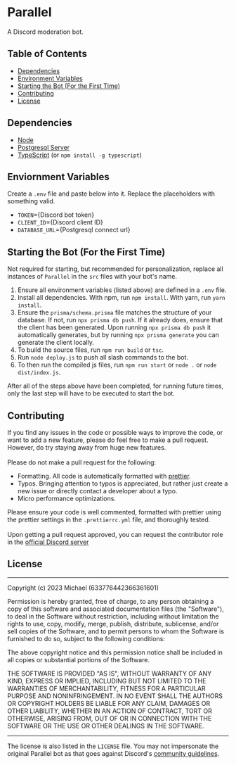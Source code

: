 # Parallel
A Discord moderation bot.

## Table of Contents
- [Dependencies](#dependencies)
- [Environment Variables](#enviornment-variables)
- [Starting the Bot (For the First Time)](#starting-the-bot-for-the-first-time)
- [Contributing](#contributing)
- [License](#license)

## Dependencies
- [Node](https://www.nodejs.org)
- [Postgresql Server](https://www.postgresql.org/download/)
- [TypeScript](https://www.npmjs.com/package/typescript) (or `npm install -g typescript`)

## Enviornment Variables
Create a `.env` file and paste below into it. Replace the placeholders with something valid.
- `TOKEN`={Discord bot token}
- `CLIENT_ID`={Discord client ID}
- `DATABASE_URL`={Postgresql connect url}

## Starting the Bot (For the First Time)
Not required for starting, but recommended for personalization, replace all instances of `Parallel` in the `src` files with your bot's name.

1. Ensure all environment variables (listed above) are defined in a `.env` file.
2. Install all dependencies. With npm, run `npm install`. With yarn, run `yarn install`.
3. Ensure the `prisma/schema.prisma` file matches the structure of your database. If not, run `npx prisma db push`.
If it already does, ensure that the client has been generated. Upon running `npx prisma db push` it automatically generates, but
by running `npx prisma generate` you can generate the client locally.
4. To build the source files, run `npm run build` or `tsc`.
5. Run `node deploy.js` to push all slash commands to the bot.
6. To then run the compiled js files, run `npm run start` or `node .` or `node dist/index.js`.

After all of the steps above have been completed, for running future times, only the last step will have to be executed to start the bot.

## Contributing
If you find any issues in the code or possible ways to improve the code, or want to add a new feature, please do feel free to make a pull request.
However, do try staying away from huge new features. <br /><br />
Please do not make a pull request for the following:
- Formatting. All code is automatically formatted with [prettier](https://www.npmjs.com/package/prettier).
- Typos. Bringing attention to typos is appreciated, but rather just create a new issue or directly contact a developer about a typo.
- Micro performance optimizations.

Please ensure your code is well commented, formatted with prettier using the prettier settings in the `.prettierrc.yml` file, and thoroughly tested.
<br /><br />
Upon getting a pull request approved, you can request the contributor role in the [official Discord server](https://discord.gg/v2AV3XtnBM)

## License

<hr />

Copyright (c) 2023 Michael (633776442366361601)

Permission is hereby granted, free of charge, to any person obtaining a copy
of this software and associated documentation files (the "Software"), to deal
in the Software without restriction, including without limitation the rights
to use, copy, modify, merge, publish, distribute, sublicense, and/or sell
copies of the Software, and to permit persons to whom the Software is
furnished to do so, subject to the following conditions:

The above copyright notice and this permission notice shall be included in all
copies or substantial portions of the Software.

THE SOFTWARE IS PROVIDED "AS IS", WITHOUT WARRANTY OF ANY KIND, EXPRESS OR
IMPLIED, INCLUDING BUT NOT LIMITED TO THE WARRANTIES OF MERCHANTABILITY,
FITNESS FOR A PARTICULAR PURPOSE AND NONINFRINGEMENT. IN NO EVENT SHALL THE
AUTHORS OR COPYRIGHT HOLDERS BE LIABLE FOR ANY CLAIM, DAMAGES OR OTHER
LIABILITY, WHETHER IN AN ACTION OF CONTRACT, TORT OR OTHERWISE, ARISING FROM,
OUT OF OR IN CONNECTION WITH THE SOFTWARE OR THE USE OR OTHER DEALINGS IN THE
SOFTWARE.


<hr />

The license is also listed in the `LICENSE` file. You may not impersonate the original Parallel bot as that goes against Discord's [community guidelines](https://discord.com/guidelines).